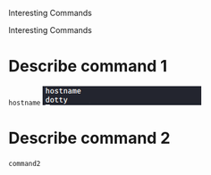 Interesting Commands

Interesting Commands

# Describe command 1
`hostname`
![157219455eea3228b41312352a1f132a.png](../../../_resources/7f61d47c85ec4b80812c16dddbdc9724.png)



# Describe command 2
`command2`
